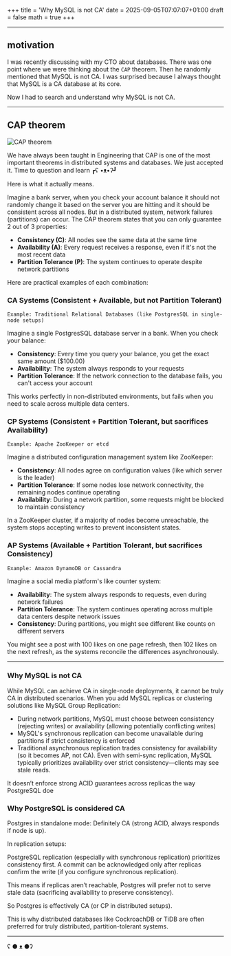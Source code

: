 +++
title = 'Why MySQL is not CA'
date = 2025-09-05T07:07:07+01:00
draft = false
math = true
+++

---
## motivation

I was recently discussing with my CTO about databases. There was one point where we were thinking about the `CAP` theorem.
Then he randomly mentioned that MySQL is not CA. I was surprised because I always thought that MySQL is a CA database at its core.

Now I had to search and understand why MySQL is not CA.

---
## CAP theorem

![CAP theorem](https://substackcdn.com/image/fetch/$s_!cOsx!,f_auto,q_auto:good,fl_progressive:steep/https%3A%2F%2Fsubstack-post-media.s3.amazonaws.com%2Fpublic%2Fimages%2F869db2d6-6133-411e-96ad-cc1c52611778_800x472.png)

We have always been taught in Engineering that CAP is one of the most important theorems in distributed systems and databases. We just accepted it. Time to question and learn ┏ʕ •ᴥ•ʔ┛

Here is what it actually means.

Imagine a bank server, when you check your account balance it should not randomly change it based on the server you are hitting and it should be consistent across all nodes. But in a distributed system, network failures (partitions) can occur. The CAP theorem states that you can only guarantee 2 out of 3 properties:

- **Consistency (C)**: All nodes see the same data at the same time
- **Availability (A)**: Every request receives a response, even if it's not the most recent data  
- **Partition Tolerance (P)**: The system continues to operate despite network partitions

Here are practical examples of each combination:

### CA Systems (Consistent + Available, but not Partition Tolerant)
`Example: Traditional Relational Databases (like PostgresSQL in single-node setups)`

Imagine a single PostgresSQL database server in a bank. When you check your balance:
- **Consistency**: Every time you query your balance, you get the exact same amount ($100.00)
- **Availability**: The system always responds to your requests
- **Partition Tolerance**: If the network connection to the database fails, you can't access your account

This works perfectly in non-distributed environments, but fails when you need to scale across multiple data centers.

### CP Systems (Consistent + Partition Tolerant, but sacrifices Availability)
`Example: Apache ZooKeeper or etcd`

Imagine a distributed configuration management system like ZooKeeper:
-  **Consistency**: All nodes agree on configuration values (like which server is the leader)
-  **Partition Tolerance**: If some nodes lose network connectivity, the remaining nodes continue operating
-  **Availability**: During a network partition, some requests might be blocked to maintain consistency

In a ZooKeeper cluster, if a majority of nodes become unreachable, the system stops accepting writes to prevent inconsistent states.

### AP Systems (Available + Partition Tolerant, but sacrifices Consistency)
`Example: Amazon DynamoDB or Cassandra`

Imagine a social media platform's like counter system:
-  **Availability**: The system always responds to requests, even during network failures
-  **Partition Tolerance**: The system continues operating across multiple data centers despite network issues
-  **Consistency**: During partitions, you might see different like counts on different servers

You might see a post with 100 likes on one page refresh, then 102 likes on the next refresh, as the systems reconcile the differences asynchronously.

--- 

### Why MySQL is not CA

While MySQL can achieve CA in single-node deployments, it cannot be truly CA in distributed scenarios. When you add MySQL replicas or clustering solutions like MySQL Group Replication:

- During network partitions, MySQL must choose between consistency (rejecting writes) or availability (allowing potentially conflicting writes)
- MySQL's synchronous replication can become unavailable during partitions if strict consistency is enforced
- Traditional asynchronous replication trades consistency for availability (so it becomes AP, not CA).
Even with semi-sync replication, MySQL typically prioritizes availability over strict consistency—clients may see stale reads.

It doesn’t enforce strong ACID guarantees across replicas the way PostgreSQL doe

### Why PostgreSQL is considered CA

Postgres in standalone mode: Definitely CA (strong ACID, always responds if node is up).

In replication setups:

PostgreSQL replication (especially with synchronous replication) prioritizes consistency first.
A commit can be acknowledged only after replicas confirm the write (if you configure synchronous replication).

This means if replicas aren’t reachable, Postgres will prefer not to serve stale data (sacrificing availability to preserve consistency).

So Postgres is effectively CA (or CP in distributed setups).

This is why distributed databases like CockroachDB or TiDB are often preferred for truly distributed, partition-tolerant systems. 

---
ʕ ● ᴥ ●ʔ